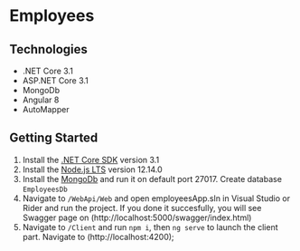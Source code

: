 # Employees

## Technologies
* .NET Core 3.1
* ASP.NET Core 3.1
* MongoDb
* Angular 8
* AutoMapper

## Getting Started

1. Install the [.NET Core SDK](https://dotnet.microsoft.com/download) version 3.1
2. Install the [Node.js LTS](https://nodejs.org/en/) version 12.14.0
3. Install the [MongoDb](https://www.mongodb.com/try) and run it on default port 27017.
Create database `EmployeesDb`
4. Navigate to `/WebApi/Web` and open employeesApp.sln in Visual Studio or Rider and run the project. 
If you done it succesfully, you will see Swagger page on (http://localhost:5000/swagger/index.html)
5. Navigate to `/Client` and run `npm i`, then `ng serve` to launch the client part. Navigate to (http://localhost:4200);
